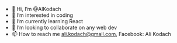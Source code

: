 - 👋 Hi, I’m @AlKodach
- 👀 I’m interested in coding
- 🌱 I’m currently learning React
- 💞️ I’m looking to collaborate on any web dev
- 📫 How to reach me ali.kodach@gmail.com, Facebook: Ali Kodach


<!---
AlKodach/AlKodach is a ✨ special ✨ repository because its `README.md` (this file) appears on your GitHub profile.
You can click the Preview link to take a look at your changes.
--->
